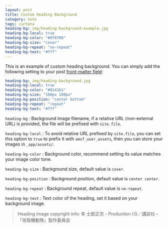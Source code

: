 ```yaml
---
layout: post
title: Custom Heading Background
category: note
tags: curtana
heading-bg: img/heading-background-example.jpg
heading-bg-local: true
heading-bg-color: "#070708"
heading-bg-size: "cover"
heading-bg-repeat: "no-repeat"
heading-bg-text: "#fff"
---
```


This is an example of custom heading background. You can simply add the following setting to your post [front-matter field](https://jekyllrb.com/docs/frontmatter/):

```yaml
heading-bg: img/heading-background.jpg
heading-bg-local: true
heading-bg-color: "#8141b1"
heading-bg-size: "100px 100px"
heading-bg-position: "center bottom"
heading-bg-repeat: "repeat"
heading-bg-text: "#fff"
```

`heading-bg`
: Background image filename, if a relative URL (non-external URL) is provided, the file will be prefixed with `site.file`.

`heading-bg-local`
: To avoid relative URL prefixed by `site.file`, you can set this option to `true` to prefix it with `amsf_user_assets`, then you can store your images in `_app/assets/`.

`heading-bg-color`
: Background color, recommend setting its value matches your image color tone.

`heading-bg-size`
: Background size, default value is `cover`.

`heading-bg-position`
: Background position, default value is `center center`.

`heading-bg-repeat`
: Background repeat, default value is `no-repeat`.

`heading-bg-text`
: Text color of the heading, set it based on your background image.

> Heading image copyright info:
> &copy; 士郎正宗・Production I.G／講談社・「攻殻機動隊」製作委員会
